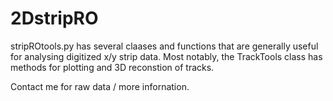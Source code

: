# 2DstripRO

stripROtools.py has several claases and functions that are generally useful for analysing digitized x/y strip data. Most notably, the TrackTools class has methods for plotting and 3D reconstion of tracks.

Contact me for raw data / more infornation.
